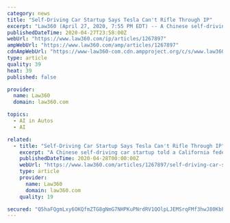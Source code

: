 ```yaml
---
category: news
title: "Self-Driving Car Startup Says Tesla Can't Rifle Through IP"
excerpt: "Law360 (April 27, 2020, 7:55 PM EDT) -- A Chinese self-driving car startup told a California federal judge Saturday that Tesla can't rifle through its intellectual property to bolster a trade secrets suit against a former engineer accused of downloading Tesla’s Autopilot source code before joining the Chinese startup. XMotors.ai Inc., which ..."
publishedDateTime: 2020-04-27T23:58:00Z
webUrl: "https://www.law360.com/ip/articles/1267897"
ampWebUrl: "https://www.law360.com/amp/articles/1267897"
cdnAmpWebUrl: "https://www-law360-com.cdn.ampproject.org/c/s/www.law360.com/amp/articles/1267897"
type: article
quality: 39
heat: 39
published: false

provider:
  name: Law360
  domain: law360.com

topics:
  - AI in Autos
  - AI

related:
  - title: "Self-Driving Car Startup Says Tesla Can't Rifle Through IP"
    excerpt: "A Chinese self-driving car startup told a California federal judge Saturday that Tesla can't rifle through its intellectual property to bolster a trade secrets suit against a former engineer accused of downloading Tesla’s Autopilot source code before joining the Chinese startup."
    publishedDateTime: 2020-04-28T00:00:00Z
    webUrl: "https://www.law360.com/articles/1267897/self-driving-car-startup-says-tesla-can-t-rifle-through-ip"
    type: article
    provider:
      name: Law360
      domain: law360.com
    quality: 19

secured: "Q5haFQgmLxy6OKQfmZTG8gNmG7NHPKuPNrdRV1QOlpLJEMSrqFMf3hwJ80KbPsF0315fIV0o1aF3OjJpCSGkqns7fR4lou6sT82T8g/zV8VCshrEnUUd/BJ05dd53TVhgPM3dmuFV6Br3MkzEDKhPhBF9ZQS8N/QkP1yThMm796qtFBzyx9TU6B9MuWws7bW42IiKAoQtl0clKroSHalaA1j4C4kdvAgGRJg8qKADjIAbGfVbho9Q1xvyWTn2BlJkk+OyUh36l6YdhN+Bsyl5rmHXraRyfNL6YhoS6OIW/1zs9u1EiE2JvmwnEeAvEcL;D8FiuyJF0ghFhUhPuFd29g=="
---
```


